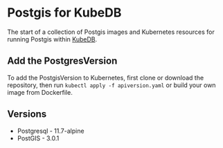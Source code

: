 # Postgis for KubeDB

The start of a collection of Postgis images and Kubernetes resources for running Postgis within [KubeDB](https://kubedb.com).

## Add the PostgresVersion

To add the PostgisVersion to Kubernetes, first clone or download the repository, then run `kubectl apply -f apiversion.yaml` or build your own image from Dockerfile.

## Versions
- Postgresql -  11.7-alpine
- PostGIS - 3.0.1
